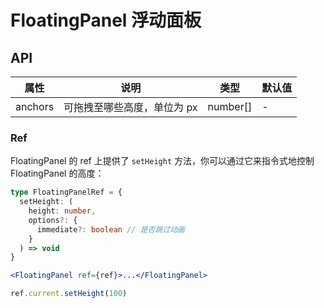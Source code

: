 # FloatingPanel 浮动面板

<code src="./demos/index.tsx"></code>

## API

| 属性    | 说明                        | 类型      | 默认值 |
| ------- | --------------------------- | --------- | ------ |
| anchors | 可拖拽至哪些高度，单位为 px | number\[] | -      |

### Ref

FloatingPanel 的 ref 上提供了 `setHeight` 方法，你可以通过它来指令式地控制 FloatingPanel 的高度：

```ts
type FloatingPanelRef = {
  setHeight: (
    height: number,
    options?: {
      immediate?: boolean // 是否跳过动画
    }
  ) => void
}
```

```jsx
<FloatingPanel ref={ref}>...</FloatingPanel>

ref.current.setHeight(100)
```
